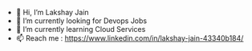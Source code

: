 - 👋 Hi, I’m Lakshay Jain
- 👀 I’m currently looking for Devops Jobs
- 🌱 I’m currently learning Cloud Services
- 📫 Reach me : https://www.linkedin.com/in/lakshay-jain-43340b184/

<!---
Lakshay-unknown/Lakshay-unknown is a ✨ special ✨ repository because its `README.md` (this file) appears on your GitHub profile.
You can click the Preview link to take a look at your changes.
--->
